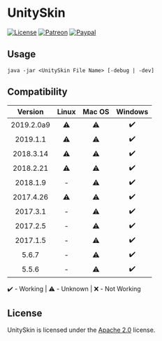 # UnitySkin

[![License](https://lxgaming.github.io/badges/License-Apache%202.0-blue.svg)](https://www.apache.org/licenses/LICENSE-2.0)
[![Patreon](https://lxgaming.github.io/badges/Patreon-donate-yellow.svg)](https://www.patreon.com/lxgaming)
[![Paypal](https://lxgaming.github.io/badges/Paypal-donate-yellow.svg)](https://www.paypal.com/cgi-bin/webscr?cmd=_s-xclick&hosted_button_id=CZUUA6LE7YS44&item_name=UnitySkin+(from+GitHub.com))

## Usage
`java -jar <UnitySkin File Name> [-debug | -dev]`

## Compatibility
| Version | Linux | Mac OS | Windows | 
| :-------: | :-----: | :------: | :-------: |
| 2019.2.0a9 | :warning: | :warning: | :heavy_check_mark: |
| 2019.1.1 | :warning: | :warning: | :heavy_check_mark: |
| 2018.3.14 | :warning: | :warning: | :heavy_check_mark: |
| 2018.2.21 | :warning: | :warning: | :heavy_check_mark: |
| 2018.1.9 | - | :warning: | :heavy_check_mark: |
| 2017.4.26 | :warning: | :warning: | :heavy_check_mark: |
| 2017.3.1 | - | :warning: | :heavy_check_mark: |
| 2017.2.5 | - | :warning: | :heavy_check_mark: |
| 2017.1.5 | - | :warning: | :heavy_check_mark: |
| 5.6.7 | - | :warning: | :heavy_check_mark: |
| 5.5.6 | - | :warning: | :heavy_check_mark: |

:heavy_check_mark: - Working | :warning: - Unknown | :x: - Not Working

## License
UnitySkin is licensed under the [Apache 2.0](https://www.apache.org/licenses/LICENSE-2.0) license.